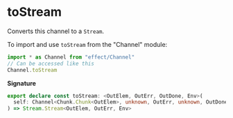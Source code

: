 # toStream

Converts this channel to a `Stream`.

To import and use `toStream` from the "Channel" module:

```ts
import * as Channel from "effect/Channel"
// Can be accessed like this
Channel.toStream
```

**Signature**

```ts
export declare const toStream: <OutElem, OutErr, OutDone, Env>(
  self: Channel<Chunk.Chunk<OutElem>, unknown, OutErr, unknown, OutDone, unknown, Env>
) => Stream.Stream<OutElem, OutErr, Env>
```
